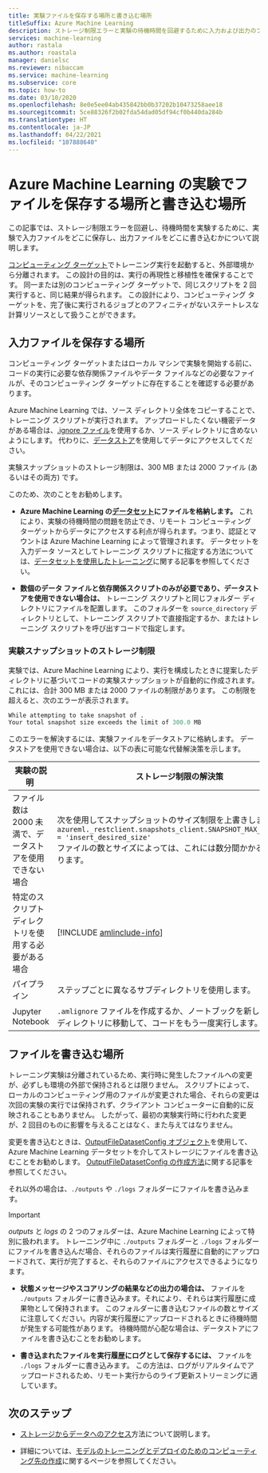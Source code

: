 ```yaml
---
title: 実験ファイルを保存する場所と書き込む場所
titleSuffix: Azure Machine Learning
description: ストレージ制限エラーと実験の待機時間を回避するために入力および出力のファイルを保存する場所について説明します。
services: machine-learning
author: rastala
ms.author: roastala
manager: danielsc
ms.reviewer: nibaccam
ms.service: machine-learning
ms.subservice: core
ms.topic: how-to
ms.date: 03/10/2020
ms.openlocfilehash: 8e0e5ee04ab435842bb0b37202b10473258aee18
ms.sourcegitcommit: 5ce88326f2b02fda54dad05df94cf0b440da284b
ms.translationtype: HT
ms.contentlocale: ja-JP
ms.lasthandoff: 04/22/2021
ms.locfileid: "107888640"
---
```

# <a name="where-to-save-and-write-files-for-azure-machine-learning-experiments"></a>Azure Machine Learning の実験でファイルを保存する場所と書き込む場所


この記事では、ストレージ制限エラーを回避し、待機時間を実験するために、実験で入力ファイルをどこに保存し、出力ファイルをどこに書き込むかについて説明します。

[コンピューティング ターゲット](concept-compute-target.md)でトレーニング実行を起動すると、外部環境から分離されます。 この設計の目的は、実行の再現性と移植性を確保することです。 同一または別のコンピューティング ターゲットで、同じスクリプトを 2 回実行すると、同じ結果が得られます。 この設計により、コンピューティング ターゲットを、完了後に実行されるジョブとのアフィニティがないステートレスな計算リソースとして扱うことができます。

## <a name="where-to-save-input-files"></a>入力ファイルを保存する場所

コンピューティング ターゲットまたはローカル マシンで実験を開始する前に、コードの実行に必要な依存関係ファイルやデータ ファイルなどの必要なファイルが、そのコンピューティング ターゲットに存在することを確認する必要があります。

Azure Machine Learning では、ソース ディレクトリ全体をコピーすることで、トレーニング スクリプトが実行されます。 アップロードしたくない機密データがある場合は、[.ignore ファイル](how-to-save-write-experiment-files.md#storage-limits-of-experiment-snapshots)を使用するか、ソース ディレクトリに含めないようにします。 代わりに、[データストア](/python/api/azureml-core/azureml.data)を使用してデータにアクセスしてください。

実験スナップショットのストレージ制限は、300 MB または 2000 ファイル (あるいはその両方) です。

このため、次のことをお勧めします。

* **Azure Machine Learning の[データセット](/python/api/azureml-core/azureml.data)にファイルを格納します。** これにより、実験の待機時間の問題を防止でき、リモート コンピューティング ターゲットからデータにアクセスする利点が得られます。つまり、認証とマウントは Azure Machine Learning によって管理されます。 データセットを入力データ ソースとしてトレーニング スクリプトに指定する方法については、[データセットを使用したトレーニング](how-to-train-with-datasets.md)に関する記事を参照してください。

* **数個のデータ ファイルと依存関係スクリプトのみが必要であり、データストアを使用できない場合は、** トレーニング スクリプトと同じフォルダー ディレクトリにファイルを配置します。 このフォルダーを `source_directory` ディレクトリとして、トレーニング スクリプトで直接指定するか、またはトレーニング スクリプトを呼び出すコードで指定します。

<a name="limits"></a>

### <a name="storage-limits-of-experiment-snapshots"></a>実験スナップショットのストレージ制限

実験では、Azure Machine Learning により、実行を構成したときに提案したディレクトリに基づいてコードの実験スナップショットが自動的に作成されます。 これには、合計 300 MB または 2000 ファイルの制限があります。 この制限を超えると、次のエラーが表示されます。

```Python
While attempting to take snapshot of .
Your total snapshot size exceeds the limit of 300.0 MB
```

このエラーを解決するには、実験ファイルをデータストアに格納します。 データストアを使用できない場合は、以下の表に可能な代替解決策を示します。

実験の説明&nbsp;|ストレージ制限の解決策
---|---
ファイル数は 2000 未満で、データストアを使用できない場合| 次を使用してスナップショットのサイズ制限を上書きします。 <br> `azureml._restclient.snapshots_client.SNAPSHOT_MAX_SIZE_BYTES = 'insert_desired_size'`<br> ファイルの数とサイズによっては、これには数分間かかる場合があります。
特定のスクリプト ディレクトリを使用する必要がある場合| [!INCLUDE [amlinclude-info](../../includes/machine-learning-amlignore-gitignore.md)]
パイプライン|ステップごとに異なるサブディレクトリを使用します。
Jupyter Notebook| `.amlignore` ファイルを作成するか、ノートブックを新しい空のサブディレクトリに移動して、コードをもう一度実行します。

## <a name="where-to-write-files"></a>ファイルを書き込む場所

トレーニング実験は分離されているため、実行時に発生したファイルへの変更が、必ずしも環境の外部で保持されるとは限りません。 スクリプトによって、ローカルのコンピューティング用のファイルが変更された場合、それらの変更は次回の実験の実行では保持されず、クライアント コンピューターに自動的に反映されることもありません。 したがって、最初の実験実行時に行われた変更が、2 回目のものに影響を与えることはなく、また与えてはなりません。

変更を書き込むときは、[OutputFileDatasetConfig オブジェクト](/python/api/azureml-core/azureml.data.output_dataset_config.outputfiledatasetconfig)を使用して、Azure Machine Learning データセットを介してストレージにファイルを書き込むことをお勧めします。 [OutputFileDatasetConfig の作成方法](how-to-train-with-datasets.md#where-to-write-training-output)に関する記事を参照してください。

それ以外の場合は、`./outputs` や `./logs` フォルダーにファイルを書き込みます。

>[!Important]
> *outputs* と *logs* の 2 つのフォルダーは、Azure Machine Learning によって特別に扱われます。 トレーニング中に `./outputs` フォルダーと `./logs` フォルダーにファイルを書き込んだ場合、それらのファイルは実行履歴に自動的にアップロードされて、実行が完了すると、それらのファイルにアクセスできるようになります。

* **状態メッセージやスコアリングの結果などの出力の場合は、** ファイルを `./outputs` フォルダーに書き込みます。それにより、それらは実行履歴に成果物として保持されます。 このフォルダーに書き込むファイルの数とサイズに注意してください。内容が実行履歴にアップロードされるときに待機時間が発生する可能性があります。 待機時間が心配な場合は、データストアにファイルを書き込むことをお勧めします。

* **書き込まれたファイルを実行履歴にログとして保存するには、** ファイルを `./logs` フォルダーに書き込みます。 この方法は、ログがリアルタイムでアップロードされるため、リモート実行からのライブ更新ストリーミングに適しています。

## <a name="next-steps"></a>次のステップ

* [ストレージからデータへのアクセス](how-to-access-data.md)方法について説明します。

* 詳細については、[モデルのトレーニングとデプロイのためのコンピューティング先の作成](how-to-create-attach-compute-studio.md)に関するページを参照してください。